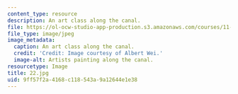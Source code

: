 ```yaml
---
content_type: resource
description: An art class along the canal.
file: https://ol-ocw-studio-app-production.s3.amazonaws.com/courses/11-307-beijing-urban-design-studio-summer-2006/9ff57f2a4168c118543a9a12644e1e38_22.jpg
file_type: image/jpeg
image_metadata:
  caption: An art class along the canal.
  credit: 'Credit: Image courtesy of Albert Wei.'
  image-alt: Artists painting along the canal.
resourcetype: Image
title: 22.jpg
uid: 9ff57f2a-4168-c118-543a-9a12644e1e38
---
```

